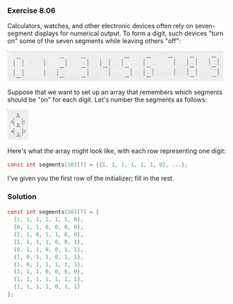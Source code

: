 ### Exercise 8.06
Calculators, watches, and other electronic devices often rely on seven-segment displays for numerical output. To form a digit, such devices "turn on" some of the seven segments while leaving others "off":

<img src="./digit_display.png" />

Suppose that we want to set up an array that remembers which segments should be
"on" for each digit. Let's number the segments as follows:

<img src="./segment_ex.png" />

Here's what the array might look like, with each row representing one digit:

```c
const int segments[10][7] = {{1, 1, 1, 1, 1, 1, 0}, ...};
```

I've given you the first row of the initializer; fill in the rest.

### Solution

```c
const int segments[10][7] = {
  {1, 1, 1, 1, 1, 1, 0},
  {0, 1, 1, 0, 0, 0, 0},
  {1, 1, 0, 1, 1, 0, 0},
  {1, 1, 1, 1, 0, 0, 1},
  {0, 1, 1, 0, 0, 1, 1},
  {1, 0, 1, 1, 0, 1, 1},
  {1, 0, 1, 1, 1, 1, 1},
  {1, 1, 1, 0, 0, 0, 0},
  {1, 1, 1, 1, 1, 1, 1},
  {1, 1, 1, 1, 0, 1, 1}
};
```
